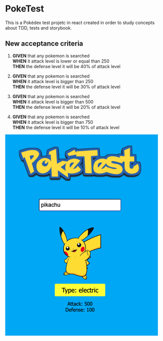 # PokeTest

This is a Pokédex test projetc in react created in order to study concepts about TDD, tests and storybook.

## New acceptance criteria

1.  **GIVEN** that any pokemon is searched <br/>
**WHEN** it attack level is lower or equal than 250 <br/>
**THEN** the defense level it will be 40% of attack level <br/>

2. **GIVEN** that any pokemon is searched <br/>
**WHEN** it attack level is bigger than 250 <br/>
**THEN** the defense level it will be 30% of attack level <br/>

3. **GIVEN** that any pokemon is searched <br/>
**WHEN** it attack level is bigger than 500 <br/>
**THEN** the defense level it will be 20% of attack level <br/>

4. **GIVEN** that any pokemon is searched <br/>
**WHEN** it attack level is bigger than 750 <br/>
**THEN** the defense level it will be 10% of attack level <br/>

![PokeTest](pokeTestHome.png "PokeTest")
